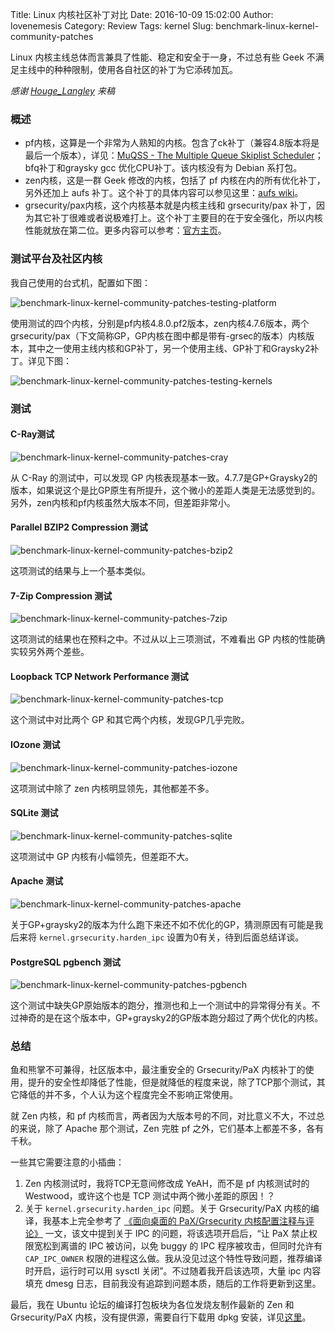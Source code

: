 Title: Linux 内核社区补丁对比
Date: 2016-10-09 15:02:00
Author: lovenemesis
Category: Review
Tags: kernel
Slug: benchmark-linux-kernel-community-patches

Linux 内核主线总体而言兼具了性能、稳定和安全于一身，不过总有些 Geek 不满足主线中的种种限制，使用各自社区的补丁为它添砖加瓦。

*感谢 [Houge_Langley](https://twitter.com/Houge_Langley) 来稿*

<!-- PELICAN_END_SUMMARY -->

### 概述

* pf内核，这算是一个非常为人熟知的内核。包含了ck补丁（兼容4.8版本将是最后一个版本），详见：[MuQSS - The Multiple Queue Skiplist Scheduler](https://ck-hack.blogspot.kr/2016/10/muqss-multiple-queue-skiplist-scheduler.html)；bfq补丁和graysky gcc 优化CPU补丁。该内核没有为 Debian 系打包。
* zen内核，这是一群 Geek 修改的内核，包括了 pf 内核在内的所有优化补丁，另外还加上 aufs 补丁。这个补丁的具体内容可以参见这里：[aufs wiki](https://en.wikipedia.org/wiki/Aufs)。
* grsecurity/pax内核，这个内核基本就是内核主线和 grsecurity/pax 补丁，因为其它补丁很难或者说极难打上。这个补丁主要目的在于安全强化，所以内核性能就放在第二位。更多内容可以参考：[官方主页](https://grsecurity.net/index.php)。


### 测试平台及社区内核

我自己使用的台式机，配置如下图：

![benchmark-linux-kernel-community-patches-testing-platform]({filename}/images/benchmark-linux-kernel-community-patches-testing-platform.png)

使用测试的四个内核，分别是pf内核4.8.0.pf2版本，zen内核4.7.6版本，两个grsecurity/pax（下文简称GP，GP内核在图中都是带有-grsec的版本）内核版本，其中之一使用主线内核和GP补丁，另一个使用主线、GP补丁和Graysky2补丁。详见下图：


![benchmark-linux-kernel-community-patches-testing-kernels]({filename}/images/benchmark-linux-kernel-community-patches-testing-kernels.png)

### 测试

#### C-Ray测试

![benchmark-linux-kernel-community-patches-cray]({filename}/images/benchmark-linux-kernel-community-patches-cray.png)

从 C-Ray 的测试中，可以发现 GP 内核表现基本一致。4.7.7是GP+Graysky2的版本，如果说这个是比GP原生有所提升，这个微小的差距人类是无法感觉到的。另外，zen内核和pf内核虽然大版本不同，但差距非常小。

#### Parallel BZIP2 Compression 测试

![benchmark-linux-kernel-community-patches-bzip2]({filename}/images/benchmark-linux-kernel-community-patches-bzip2.png)

这项测试的结果与上一个基本类似。

#### 7-Zip Compression 测试

![benchmark-linux-kernel-community-patches-7zip]({filename}/images/benchmark-linux-kernel-community-patches-7zip.png)

这项测试的结果也在预料之中。不过从以上三项测试，不难看出 GP 内核的性能确实较另外两个差些。

#### Loopback TCP Network Performance 测试

![benchmark-linux-kernel-community-patches-tcp]({filename}/images/benchmark-linux-kernel-community-patches-tcp.png)

这个测试中对比两个 GP 和其它两个内核，发现GP几乎完败。 

#### IOzone 测试

![benchmark-linux-kernel-community-patches-iozone]({filename}/images/benchmark-linux-kernel-community-patches-iozone.png)

这项测试中除了 zen 内核明显领先，其他都差不多。

#### SQLite 测试

![benchmark-linux-kernel-community-patches-sqlite]({filename}/images/benchmark-linux-kernel-community-patches-sqlite.png)

这项测试中 GP 内核有小幅领先，但差距不大。

#### Apache 测试

![benchmark-linux-kernel-community-patches-apache]({filename}/images/benchmark-linux-kernel-community-patches-apache.png)

关于GP+graysky2的版本为什么跑下来还不如不优化的GP，猜测原因有可能是我后来将 `kernel.grsecurity.harden_ipc` 设置为0有关，待到后面总结详谈。

#### PostgreSQL pgbench 测试

![benchmark-linux-kernel-community-patches-pgbench]({filename}/images/benchmark-linux-kernel-community-patches-pgbench.png)

这个测试中缺失GP原始版本的跑分，推测也和上一个测试中的异常得分有关。不过神奇的是在这个版本中，GP+graysky2的GP版本跑分超过了两个优化的内核。

### 总结

鱼和熊掌不可兼得，社区版本中，最注重安全的 Grsecurity/PaX 内核补丁的使用，提升的安全性却降低了性能，但是就降低的程度来说，除了TCP那个测试，其它降低的并不多，个人认为这个程度完全不影响正常使用。

就 Zen 内核，和 pf 内核而言，两者因为大版本号的不同，对比意义不大，不过总的来说，除了 Apache 那个测试，Zen 完胜 pf 之外，它们基本上都差不多，各有千秋。

一些其它需要注意的小插曲：

1. Zen 内核测试时，我将TCP无意间修改成 YeAH，而不是 pf 内核测试时的 Westwood，或许这个也是 TCP 测试中两个微小差距的原因！？
2. 关于 `kernel.grsecurity.harden_ipc` 问题。关于 Grsecurity/PaX 内核的编译，我基本上完全参考了 [《面向桌面的 PaX/Grsecurity 内核配置注释与评论》](http://hardenedlinux.org/system-security/2016/08/10/grsec-kernel-full-commentary.html) 一文，该文中提到关于 IPC 的问题，将该选项开启后，“让 PaX 禁止权限宽松到离谱的 IPC 被访问，以免 buggy 的 IPC 程序被攻击，但同时允许有 `CAP_IPC_OWNER` 权限的进程这么做。我从没见过这个特性导致问题，推荐编译时开启，运行时可以用 sysctl 关闭”。不过随着我开启该选项，大量 ipc 内容填充 dmesg 日志，目前我没有追踪到问题本质，随后的工作将更新到这里。

最后，我在 Ubuntu 论坛的编译打包板块为各位发烧友制作最新的 Zen 和 Grsecurity/PaX 内核，没有提供源，需要自行下载用 dpkg 安装，详见[这里](https://forum.ubuntu.org.cn/viewtopic.php?f=56&t=480634)。


